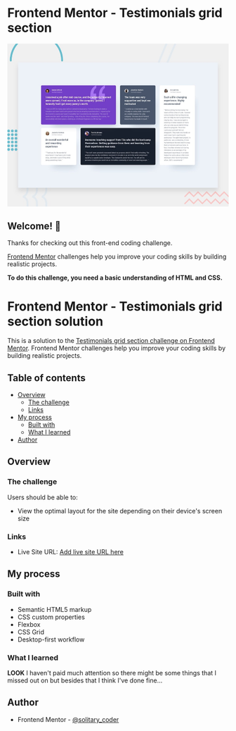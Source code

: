 # Frontend Mentor - Testimonials grid section

![Design preview for the Testimonials grid section coding challenge](./design/desktop-preview.jpg)

## Welcome! 👋

Thanks for checking out this front-end coding challenge.

[Frontend Mentor](https://www.frontendmentor.io) challenges help you improve your coding skills by building realistic projects.

**To do this challenge, you need a basic understanding of HTML and CSS.**

# Frontend Mentor - Testimonials grid section solution

This is a solution to the [Testimonials grid section challenge on Frontend Mentor](https://www.frontendmentor.io/challenges/testimonials-grid-section-Nnw6J7Un7). Frontend Mentor challenges help you improve your coding skills by building realistic projects. 

## Table of contents

- [Overview](#overview)
  - [The challenge](#the-challenge)
  - [Links](#links)
- [My process](#my-process)
  - [Built with](#built-with)
  - [What I learned](#what-i-learned)
- [Author](#author)

## Overview

### The challenge

Users should be able to:

- View the optimal layout for the site depending on their device's screen size

### Links

- Live Site URL: [Add live site URL here](https://kabir-afk.github.io/frontend-mentor-challenges/testimonials-grid-section/)

## My process

### Built with

- Semantic HTML5 markup
- CSS custom properties
- Flexbox
- CSS Grid
- Desktop-first workflow

### What I learned

**LOOK** I haven't paid much attention so there might be some things that I missed out on but besides that I think I've done fine...

## Author

- Frontend Mentor - [@solitary_coder](https://www.frontendmentor.io/profile/kabir-afk)
